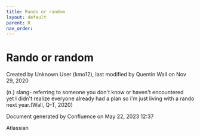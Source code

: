 ```yaml
---
title: Rando or random
layout: default
parent: R
nav_order:
---
```


# Rando or random

Created by  Unknown User (kmo12), last modified by  Quentin Wall on Nov 29, 2020

(n.) slang- referring to someone you don't know or haven't encountered yet I didn't realize everyone already had a plan so i'm just living with a rando next year.(Wall, Q-T, 2020)

Document generated by Confluence on May 22, 2023 12:37

Atlassian
